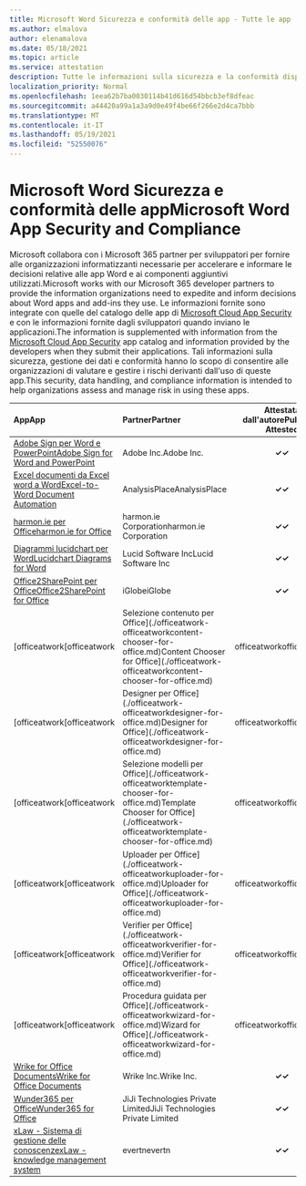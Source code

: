 ```yaml
---
title: Microsoft Word Sicurezza e conformità delle app - Tutte le app
ms.author: elmalova
author: elenamalova
ms.date: 05/18/2021
ms.topic: article
ms.service: attestation
description: Tutte le informazioni sulla sicurezza e la conformità disponibili per tutte Microsoft Word app.
localization_priority: Normal
ms.openlocfilehash: 1eea62b7ba0030114b41d616d54bbcb3ef8dfeac
ms.sourcegitcommit: a44420a99a1a3a9d0e49f4be66f266e2d4ca7bbb
ms.translationtype: MT
ms.contentlocale: it-IT
ms.lasthandoff: 05/19/2021
ms.locfileid: "52550076"
---
```

# <a name="microsoft-word-app-security-and-compliance"></a><span data-ttu-id="b8643-103">Microsoft Word Sicurezza e conformità delle app</span><span class="sxs-lookup"><span data-stu-id="b8643-103">Microsoft Word App Security and Compliance</span></span>

<span data-ttu-id="b8643-104">Microsoft collabora con i Microsoft 365 partner per sviluppatori per fornire alle organizzazioni informatizzanti necessarie per accelerare e informare le decisioni relative alle app Word e ai componenti aggiuntivi utilizzati.</span><span class="sxs-lookup"><span data-stu-id="b8643-104">Microsoft works with our Microsoft 365 developer partners to provide the information organizations need to expedite and inform decisions about Word apps and add-ins they use.</span></span> <span data-ttu-id="b8643-105">Le informazioni fornite sono integrate con quelle del catalogo delle app di [Microsoft Cloud App Security](https://www.microsoft.com/en-us/enterprise-mobility-security/cloud-app-security) e con le informazioni fornite dagli sviluppatori quando inviano le applicazioni.</span><span class="sxs-lookup"><span data-stu-id="b8643-105">The information is supplemented with information from the [Microsoft Cloud App Security](https://www.microsoft.com/en-us/enterprise-mobility-security/cloud-app-security) app catalog and information provided by the developers when they submit their applications.</span></span> <span data-ttu-id="b8643-106">Tali informazioni sulla sicurezza, gestione dei dati e conformità hanno lo scopo di consentire alle organizzazioni di valutare e gestire i rischi derivanti dall'uso di queste app.</span><span class="sxs-lookup"><span data-stu-id="b8643-106">This security, data handling, and compliance information is intended to help organizations assess and manage risk in using these apps.</span></span>

| <span data-ttu-id="b8643-107">**App**</span><span class="sxs-lookup"><span data-stu-id="b8643-107">**App**</span></span> | <span data-ttu-id="b8643-108">**Partner**</span><span class="sxs-lookup"><span data-stu-id="b8643-108">**Partner**</span></span> | <span data-ttu-id="b8643-109">**Attestata dall'autore**</span><span class="sxs-lookup"><span data-stu-id="b8643-109">**Publisher Attested**</span></span> | <span data-ttu-id="b8643-110">**Certificata**</span><span class="sxs-lookup"><span data-stu-id="b8643-110">**Certified**</span></span> |
|:--------|:------------|:----------------------:|:-------------:|
| [<span data-ttu-id="b8643-111">Adobe Sign per Word e PowerPoint</span><span class="sxs-lookup"><span data-stu-id="b8643-111">Adobe Sign for Word and PowerPoint</span></span>](./adobe-inc-sign-for-word-and-powerpoint.md) | <span data-ttu-id="b8643-112">Adobe Inc.</span><span class="sxs-lookup"><span data-stu-id="b8643-112">Adobe Inc.</span></span> | <span data-ttu-id="b8643-113">**✓**</span><span class="sxs-lookup"><span data-stu-id="b8643-113">**✓**</span></span> | <img alt="Certified application badge" src="../media/certified-badge.png" height="25" width="25" /> |
| [<span data-ttu-id="b8643-114">Excel documenti da Excel word a Word</span><span class="sxs-lookup"><span data-stu-id="b8643-114">Excel-to-Word Document Automation</span></span>](./analysisplace-excel-to-word-document-automation.md) | <span data-ttu-id="b8643-115">AnalysisPlace</span><span class="sxs-lookup"><span data-stu-id="b8643-115">AnalysisPlace</span></span> | <span data-ttu-id="b8643-116">**✓**</span><span class="sxs-lookup"><span data-stu-id="b8643-116">**✓**</span></span> |  |
| [<span data-ttu-id="b8643-117">harmon.ie per Office</span><span class="sxs-lookup"><span data-stu-id="b8643-117">harmon.ie for Office</span></span>](./harmonie-corporation-for-office.md) | <span data-ttu-id="b8643-118">harmon.ie Corporation</span><span class="sxs-lookup"><span data-stu-id="b8643-118">harmon.ie Corporation</span></span> | <span data-ttu-id="b8643-119">**✓**</span><span class="sxs-lookup"><span data-stu-id="b8643-119">**✓**</span></span> |  |
| [<span data-ttu-id="b8643-120">Diagrammi lucidchart per Word</span><span class="sxs-lookup"><span data-stu-id="b8643-120">Lucidchart Diagrams for Word</span></span>](./lucid-software-inc-lucidchart-diagrams-for-word.md) | <span data-ttu-id="b8643-121">Lucid Software Inc</span><span class="sxs-lookup"><span data-stu-id="b8643-121">Lucid Software Inc</span></span> | <span data-ttu-id="b8643-122">**✓**</span><span class="sxs-lookup"><span data-stu-id="b8643-122">**✓**</span></span> |  |
| [<span data-ttu-id="b8643-123">Office2SharePoint per Office</span><span class="sxs-lookup"><span data-stu-id="b8643-123">Office2SharePoint for Office</span></span>](./iglobe-office2sharepoint-for-office.md) | <span data-ttu-id="b8643-124">iGlobe</span><span class="sxs-lookup"><span data-stu-id="b8643-124">iGlobe</span></span> | <span data-ttu-id="b8643-125">**✓**</span><span class="sxs-lookup"><span data-stu-id="b8643-125">**✓**</span></span> | <img alt="Certified application badge" src="../media/certified-badge.png" height="25" width="25" /> |
| <span data-ttu-id="b8643-126">[officeatwork</span><span class="sxs-lookup"><span data-stu-id="b8643-126">[officeatwork</span></span> | <span data-ttu-id="b8643-127">Selezione contenuto per Office](./officeatwork-officeatworkcontent-chooser-for-office.md)</span><span class="sxs-lookup"><span data-stu-id="b8643-127">Content Chooser for Office](./officeatwork-officeatworkcontent-chooser-for-office.md)</span></span> | <span data-ttu-id="b8643-128">officeatwork</span><span class="sxs-lookup"><span data-stu-id="b8643-128">officeatwork</span></span> | <span data-ttu-id="b8643-129">**✓**</span><span class="sxs-lookup"><span data-stu-id="b8643-129">**✓**</span></span> | <img alt="Certified application badge" src="../media/certified-badge.png" height="25" width="25" /> |
| <span data-ttu-id="b8643-130">[officeatwork</span><span class="sxs-lookup"><span data-stu-id="b8643-130">[officeatwork</span></span> | <span data-ttu-id="b8643-131">Designer per Office](./officeatwork-officeatworkdesigner-for-office.md)</span><span class="sxs-lookup"><span data-stu-id="b8643-131">Designer for Office](./officeatwork-officeatworkdesigner-for-office.md)</span></span> | <span data-ttu-id="b8643-132">officeatwork</span><span class="sxs-lookup"><span data-stu-id="b8643-132">officeatwork</span></span> | <span data-ttu-id="b8643-133">**✓**</span><span class="sxs-lookup"><span data-stu-id="b8643-133">**✓**</span></span> | <img alt="Certified application badge" src="../media/certified-badge.png" height="25" width="25" /> |
| <span data-ttu-id="b8643-134">[officeatwork</span><span class="sxs-lookup"><span data-stu-id="b8643-134">[officeatwork</span></span> | <span data-ttu-id="b8643-135">Selezione modelli per Office](./officeatwork-officeatworktemplate-chooser-for-office.md)</span><span class="sxs-lookup"><span data-stu-id="b8643-135">Template Chooser for Office](./officeatwork-officeatworktemplate-chooser-for-office.md)</span></span> | <span data-ttu-id="b8643-136">officeatwork</span><span class="sxs-lookup"><span data-stu-id="b8643-136">officeatwork</span></span> | <span data-ttu-id="b8643-137">**✓**</span><span class="sxs-lookup"><span data-stu-id="b8643-137">**✓**</span></span> | <img alt="Certified application badge" src="../media/certified-badge.png" height="25" width="25" /> |
| <span data-ttu-id="b8643-138">[officeatwork</span><span class="sxs-lookup"><span data-stu-id="b8643-138">[officeatwork</span></span> | <span data-ttu-id="b8643-139">Uploader per Office](./officeatwork-officeatworkuploader-for-office.md)</span><span class="sxs-lookup"><span data-stu-id="b8643-139">Uploader for Office](./officeatwork-officeatworkuploader-for-office.md)</span></span> | <span data-ttu-id="b8643-140">officeatwork</span><span class="sxs-lookup"><span data-stu-id="b8643-140">officeatwork</span></span> | <span data-ttu-id="b8643-141">**✓**</span><span class="sxs-lookup"><span data-stu-id="b8643-141">**✓**</span></span> | <img alt="Certified application badge" src="../media/certified-badge.png" height="25" width="25" /> |
| <span data-ttu-id="b8643-142">[officeatwork</span><span class="sxs-lookup"><span data-stu-id="b8643-142">[officeatwork</span></span> | <span data-ttu-id="b8643-143">Verifier per Office](./officeatwork-officeatworkverifier-for-office.md)</span><span class="sxs-lookup"><span data-stu-id="b8643-143">Verifier for Office](./officeatwork-officeatworkverifier-for-office.md)</span></span> | <span data-ttu-id="b8643-144">officeatwork</span><span class="sxs-lookup"><span data-stu-id="b8643-144">officeatwork</span></span> | <span data-ttu-id="b8643-145">**✓**</span><span class="sxs-lookup"><span data-stu-id="b8643-145">**✓**</span></span> | <img alt="Certified application badge" src="../media/certified-badge.png" height="25" width="25" /> |
| <span data-ttu-id="b8643-146">[officeatwork</span><span class="sxs-lookup"><span data-stu-id="b8643-146">[officeatwork</span></span> | <span data-ttu-id="b8643-147">Procedura guidata per Office](./officeatwork-officeatworkwizard-for-office.md)</span><span class="sxs-lookup"><span data-stu-id="b8643-147">Wizard for Office](./officeatwork-officeatworkwizard-for-office.md)</span></span> | <span data-ttu-id="b8643-148">officeatwork</span><span class="sxs-lookup"><span data-stu-id="b8643-148">officeatwork</span></span> | <span data-ttu-id="b8643-149">**✓**</span><span class="sxs-lookup"><span data-stu-id="b8643-149">**✓**</span></span> | <img alt="Certified application badge" src="../media/certified-badge.png" height="25" width="25" /> |
| [<span data-ttu-id="b8643-150">Wrike for Office Documents</span><span class="sxs-lookup"><span data-stu-id="b8643-150">Wrike for Office Documents</span></span>](./wrike-inc-for-office-documents.md) | <span data-ttu-id="b8643-151">Wrike Inc.</span><span class="sxs-lookup"><span data-stu-id="b8643-151">Wrike Inc.</span></span> | <span data-ttu-id="b8643-152">**✓**</span><span class="sxs-lookup"><span data-stu-id="b8643-152">**✓**</span></span> | <img alt="Certified application badge" src="../media/certified-badge.png" height="25" width="25" /> |
| [<span data-ttu-id="b8643-153">Wunder365 per Office</span><span class="sxs-lookup"><span data-stu-id="b8643-153">Wunder365 for Office</span></span>](./jiji-technologies-private-limited-wunder365-for-office.md) | <span data-ttu-id="b8643-154">JiJi Technologies Private Limited</span><span class="sxs-lookup"><span data-stu-id="b8643-154">JiJi Technologies Private Limited</span></span> | <span data-ttu-id="b8643-155">**✓**</span><span class="sxs-lookup"><span data-stu-id="b8643-155">**✓**</span></span> |  |
| [<span data-ttu-id="b8643-156">xLaw - Sistema di gestione delle conoscenze</span><span class="sxs-lookup"><span data-stu-id="b8643-156">xLaw - knowledge management system</span></span>](./evertn-xlaw-knowledge-management-system.md) | <span data-ttu-id="b8643-157">evertn</span><span class="sxs-lookup"><span data-stu-id="b8643-157">evertn</span></span> | <span data-ttu-id="b8643-158">**✓**</span><span class="sxs-lookup"><span data-stu-id="b8643-158">**✓**</span></span> |  |
